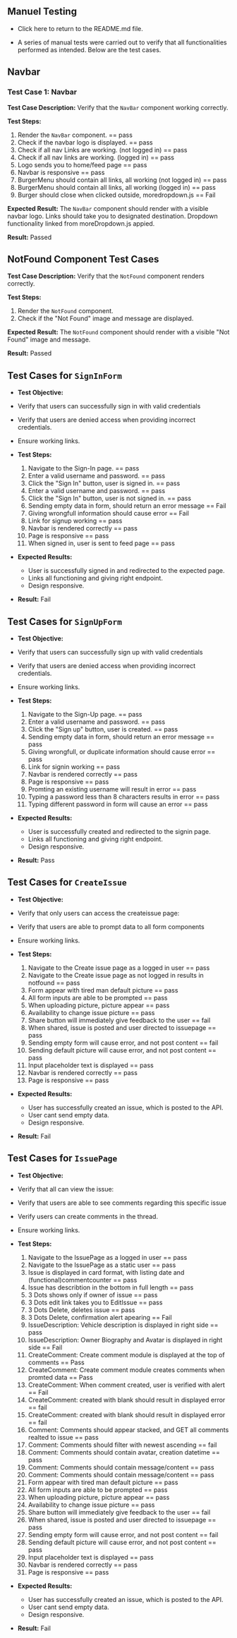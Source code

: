 ## Manuel Testing

- Click here to return to the README.md file.

- A series of manual tests were carried out to verify that all functionalities performed as intended. Below are the test cases.

## Navbar

### Test Case 1: Navbar

**Test Case Description:** Verify that the `NavBar` component working correctly.

**Test Steps:**

1. Render the `NavBar` component. == pass
2. Check if the navbar logo is displayed. == pass
3. Check if all nav Links are working. (not logged in) == pass
4. Check if all nav links are working. (logged in) == pass
5. Logo sends you to home/feed page == pass
6. Navbar is responsive == pass
7. BurgerMenu should contain all links, all working (not logged in) == pass
8. BurgerMenu should contain all links, all working (logged in) == pass
9. Burger should close when clicked outside, moredropdown.js == Fail

**Expected Result:**
The `NavBar` component should render with a visible navbar logo.
Links should take you to designated destination.
Dropdown functionality linked from moreDropdown.js appied.

**Result:** Passed

## NotFound Component Test Cases

**Test Case Description:** Verify that the `NotFound` component renders correctly.

**Test Steps:**

1. Render the `NotFound` component.
2. Check if the "Not Found" image and message are displayed.

**Expected Result:**
The `NotFound` component should render with a visible "Not Found" image and message.

**Result:** Passed

## Test Cases for `SignInForm`

- **Test Objective:**
- Verify that users can successfully sign in with valid credentials
- Verify that users are denied access when providing incorrect credentials.
- Ensure working links.

- **Test Steps:**

  1.  Navigate to the Sign-In page. == pass
  2.  Enter a valid username and password. == pass
  3.  Click the "Sign In" button, user is signed in. == pass
  4.  Enter a valid username and password. == pass
  5.  Click the "Sign In" button, user is not signed in. == pass
  6.  Sending empty data in form, should return an error message == Fail
  7.  Giving wrongfull information should cause error == Fail
  8.  Link for signup working == pass
  9.  Navbar is rendered correctly == pass
  10. Page is responsive == pass
  11. When signed in, user is sent to feed page == pass

- **Expected Results:**
  - User is successfully signed in and redirected to the expected page.
  - Links all functioning and giving right endpoint.
  - Design responsive.
- **Result:** Fail

## Test Cases for `SignUpForm`

- **Test Objective:**
- Verify that users can successfully sign up with valid credentials
- Verify that users are denied access when providing incorrect credentials.
- Ensure working links.

- **Test Steps:**

  1.  Navigate to the Sign-Up page. == pass
  2.  Enter a valid username and password. == pass
  3.  Click the "Sign up" button, user is created. == pass
  4.  Sending empty data in form, should return an error message == pass
  5.  Giving wrongfull, or duplicate information should cause error == pass
  6.  Link for signin working == pass
  7.  Navbar is rendered correctly == pass
  8.  Page is responsive == pass
  9.  Promting an existing username will result in error == pass
  10. Typing a password less than 8 characters results in error == pass
  11. Typing different password in form will cause an error == pass

- **Expected Results:**
  - User is successfully created and redirected to the signin page.
  - Links all functioning and giving right endpoint.
  - Design responsive.
- **Result:** Pass

## Test Cases for `CreateIssue`

- **Test Objective:**
- Verify that only users can access the createissue page:
- Verify that users are able to prompt data to all form components
- Ensure working links.

- **Test Steps:**

  1.  Navigate to the Create issue page as a logged in user == pass
  2.  Navigate to the Create issue page as not logged in results in notfound == pass
  3.  Form appear with tired man default picture == pass
  4.  All form inputs are able to be prompted == pass
  5.  When uploading picture, picture appear == pass
  6.  Availability to change issue picture == pass
  7.  Share button will immediately give feedback to the user == fail
  8.  When shared, issue is posted and user directed to issuepage == pass
  9.  Sending empty form will cause error, and not post content == fail
  10. Sending default picture will cause error, and not post content == pass
  11. Input placeholder text is displayed == pass
  12. Navbar is rendered correctly == pass
  13. Page is responsive == pass

- **Expected Results:**
  - User has successfully created an issue, which is posted to the API.
  - User cant send empty data.
  - Design responsive.
- **Result:** Fail

## Test Cases for `IssuePage`

- **Test Objective:**
- Verify that all can view the issue:
- Verify that users are able to see comments regarding this specific issue
- Verify users can create comments in the thread.
- Ensure working links.

- **Test Steps:**

  1.  Navigate to the IssuePage as a logged in user == pass
  2.  Navigate to the IssuePage as a static user == pass
  3.  Issue is displayed in card format, with listing date and (functional)commentcounter == pass
  4.  Issue has describtion in the bottom in full length == pass
  5.  3 Dots shows only if owner of issue == pass
  6.  3 Dots edit link takes you to EditIssue == pass
  7.  3 Dots Delete, deletes issue == pass
  8.  3 Dots Delete, confirmation alert apearing == Fail
  9.  IssueDescription: Vehicle description is displayed in right side == pass
  10.  IssueDescription: Owner Biography and Avatar is displayed in right side == Fail
  11.  CreateComment: Create comment module is displayed at the top of comments == Pass
  12.  CreateComment: Create comment module creates comments when promted data == Pass
  13.  CreateComment: When comment created, user is verified with alert == Fail
  14.  CreateComment: created with blank should result in displayed error == fail
  15.  CreateComment: created with blank should result in displayed error == fail
  16.  Comment: Comments should appear stacked, and GET all comments realted to issue == pass
  17.  Comment: Comments should filter with newest ascending == fail
  18.  Comment: Comments should contain avatar, creation datetime == pass
  19.  Comment: Comments should contain message/content == pass
  20.  Comment: Comments should contain message/content == pass
  9.  Form appear with tired man default picture == pass
  8.  All form inputs are able to be prompted == pass
  9.  When uploading picture, picture appear == pass
  10. Availability to change issue picture == pass
  11. Share button will immediately give feedback to the user == fail
  12. When shared, issue is posted and user directed to issuepage == pass
  13. Sending empty form will cause error, and not post content == fail
  14. Sending default picture will cause error, and not post content == pass
  15. Input placeholder text is displayed == pass
  16. Navbar is rendered correctly == pass
  17. Page is responsive == pass

- **Expected Results:**
  - User has successfully created an issue, which is posted to the API.
  - User cant send empty data.
  - Design responsive.
- **Result:** Fail
